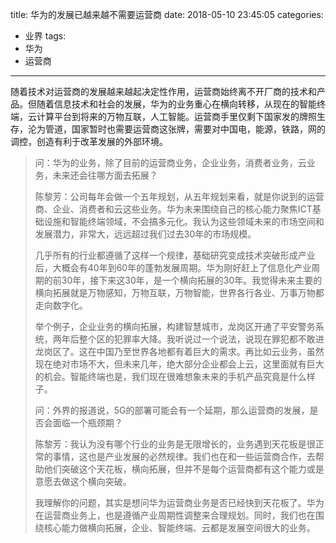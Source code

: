 title: 华为的发展已越来越不需要运营商
date: 2018-05-10 23:45:05
categories:
- 业界
tags:
- 华为
- 运营商
---

随着技术对运营商的发展越来越起决定性作用，运营商始终离不开厂商的技术和产品。但随着信息技术和社会的发展，华为的业务重心在横向转移，从现在的智能终端，云计算平台到将来的万物互联，人工智能。运营商手里仅剩下国家发的牌照生存，沦为管道，国家暂时也需要运营商这张牌，需要对中国电，能源，铁路，网的调控，创造有利于改革发展的外部环境。

>问：华为的业务，除了目前的运营商业务，企业业务，消费者业务，云业务，未来还会往哪方面去拓展？
>
>陈黎芳：公司每年会做一个五年规划，从五年规划来看，就是你说到的运营商、企业、消费者和云这些业务。华为未来围绕自己的核心能力聚焦ICT基础设施和智能终端领域，不会搞多元化。我认为这些领域未来的市场空间和发展潜力，非常大，远远超过我们过去30年的市场规模。
>
>几乎所有的行业都遵循了这样一个规律，基础研究变成技术突破形成产业后，大概会有40年到60年的蓬勃发展周期。华为刚好赶上了信息化产业周期的前30年，接下来这30年，是一个横向拓展的30年。我觉得未来主要的横向拓展就是万物感知，万物互联，万物智能，世界各行各业、万事万物都走向数字化。
>
>举个例子，企业业务的横向拓展，构建智慧城市，龙岗区开通了平安警务系统，两年后整个区的犯罪率大降。我听说过一个说法，说现在罪犯都不敢进龙岗区了。这在中国乃至世界各地都有着巨大的需求。再比如云业务，虽然现在绝对市场不大，但未来几年，绝大部分企业都会上云，这里面就有巨大的机会。智能终端也是，我们现在很难想象未来的手机产品究竟是什么样子。
>
>问：外界的报道说，5G的部署可能会有一个延期，那么运营商的发展，是否会面临一个瓶颈期？
>
>陈黎芳：我认为没有哪个行业的业务是无限增长的，业务遇到天花板是很正常的事情，这也是产业发展的必然规律。我们也在和一些运营商合作，去帮助他们突破这个天花板，横向拓展，但并不是每个运营商都有这个能力或是意愿去做这个横向突破。
>
>我理解你的问题，其实是想问华为运营商业务是否已经快到天花板了。华为在运营商业务上，也是遵循产业周期性调整来合理规划。同时，我们也在围绕核心能力做横向拓展，企业、智能终端、云都是发展空间很大的业务。
